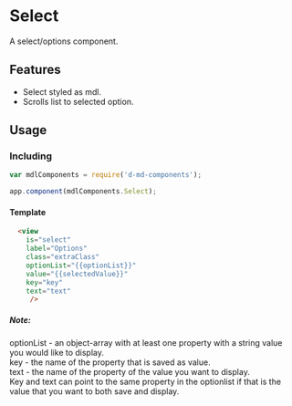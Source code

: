 # Select
A select/options component.

Features
--------
- Select styled as mdl.
- Scrolls list to selected option.

Usage
-----
### Including
```javascript
var mdlComponents = require('d-md-components');

app.component(mdlComponents.Select);
```

#### Template
```html
  <view 
    is="select"
    label="Options"
    class="extraClass" 
    optionList="{{optionList}}"
    value="{{selectedValue}}"
    key="key"
    text="text"
     />
```

##### Note:
optionList - an object-array with at least one property with a string value you would like to display.  
key - the name of the property that is saved as value.  
text - the name of the property of the value you want to display.  
Key and text can point to the same property in the optionlist if that is the value that you want to both save and display.

